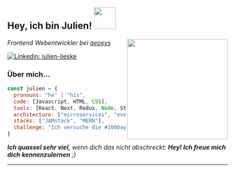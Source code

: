 <h2> Hey, ich bin Julien! <img src="https://i.giphy.com/media/YRMb6dd7zprS00JdGZ/giphy.webp" width="50"></h2>
<img align='right' src="https://i.giphy.com/media/AchfIoUtHr5E4/giphy.webp" width="230">
<p><em>Frontend Webentwickler bei <a href="http://www.aeosys.de">aeosys</a>
</em></p>

[![Linkedin: julien-lieske](https://img.shields.io/badge/-Julien%20Lieske-blue?style=flat-square&logo=Linkedin&logoColor=white&link=https://www.linkedin.com/in/julien-lieske/)](https://www.linkedin.com/in/julien-lieske/)


### Über mich...  

```javascript
const julien = {
  pronouns: "he" | "his",
  code: [Javascript, HTML, CSS],
  tools: [React, Next, Redux, Node, Storybook, Styled-Components, Jest, Eleventy],
  architecture: ["microservices", "event-driven", "design system pattern"],
  stacks: ["JAMstack", "MERN"],
  challenge: "Ich versuche die #100DaysOfCode Herausforderung durchzuhalten und konzentriere mich auf React und JavaScript"
}
```

<em><b>Ich quassel sehr viel,</b> wenn dich das nicht abschreckt: <b>Hey! Ich freue mich dich kennenzulernen</b> ;)</em>

---
